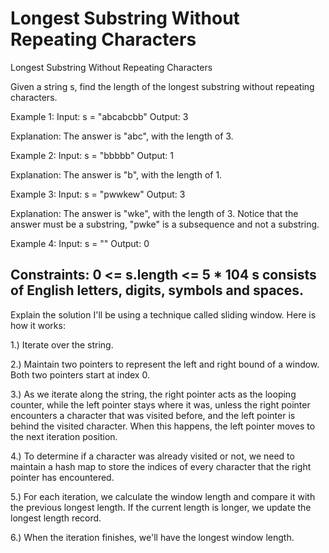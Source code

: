 # Longest Substring Without Repeating Characters
 Longest Substring Without Repeating Characters

Given a string s, find the length of the longest substring without repeating characters.

Example 1:
Input: s = "abcabcbb"
Output: 3

Explanation: The answer is "abc", with the length of 3.

Example 2:
Input: s = "bbbbb"
Output: 1

Explanation: The answer is "b", with the length of 1.

Example 3:
Input: s = "pwwkew"
Output: 3

Explanation: The answer is "wke", with the length of 3.
Notice that the answer must be a substring, "pwke" is a subsequence and not a substring.

Example 4:
Input: s = ""
Output: 0

Constraints:
0 <= s.length <= 5 * 104
s consists of English letters, digits, symbols and spaces.
------------------------------------------------------------------------
Explain the solution
I'll be using a technique called sliding window. Here is how it works:

1.) Iterate over the string.

2.) Maintain two pointers to represent the left and right bound of a window. Both two pointers start at index 0.

3.) As we iterate along the string, the right pointer acts as the looping counter, while the left pointer stays where it was, unless the right pointer encounters a character that was visited before, and the left pointer is behind the visited character. When this happens, the left pointer moves to the next iteration position.

4.) To determine if a character was already visited or not, we need to maintain a hash map to store the indices of every character that the right pointer has encountered.

5.) For each iteration, we calculate the window length and compare it with the previous longest length. If the current length is longer, we update the longest length record.

6.) When the iteration finishes, we'll have the longest window length.
